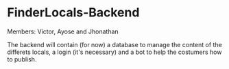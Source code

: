 # FinderLocals-Backend
Members: Víctor, Ayose and Jhonathan

The backend will contain (for now) a database to manage the content of the differets locals, a login (it's necessary) and a bot to help the costumers how to publish. 
